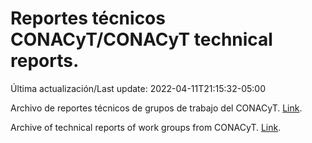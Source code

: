 # Reportes técnicos CONACyT/CONACyT technical reports.

Última actualización/Last update: 2022-04-11T21:15:32-05:00

Archivo de reportes técnicos de grupos de trabajo del CONACyT. [Link](https://salud.conacyt.mx/coronavirus/investigacion/productos/).

Archive of technical reports of work groups from CONACyT. [Link](https://salud.conacyt.mx/coronavirus/investigacion/productos/).
